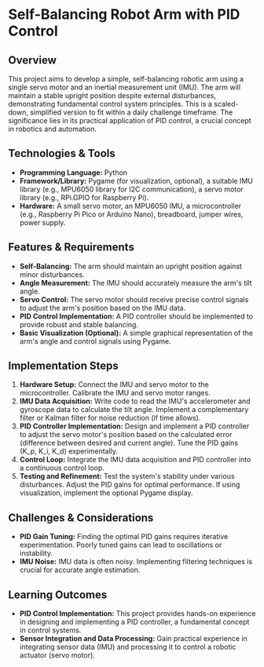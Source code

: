 # Self-Balancing Robot Arm with PID Control

## Overview

This project aims to develop a simple, self-balancing robotic arm using a single servo motor and an inertial measurement unit (IMU). The arm will maintain a stable upright position despite external disturbances, demonstrating fundamental control system principles. This is a scaled-down, simplified version to fit within a daily challenge timeframe.  The significance lies in its practical application of PID control, a crucial concept in robotics and automation.

## Technologies & Tools

* **Programming Language:** Python
* **Framework/Library:**  Pygame (for visualization, optional),  a suitable IMU library (e.g., MPU6050 library for I2C communication), a servo motor library (e.g., RPi.GPIO for Raspberry Pi).
* **Hardware:** A small servo motor, an MPU6050 IMU, a microcontroller (e.g., Raspberry Pi Pico or Arduino Nano), breadboard, jumper wires, power supply.

## Features & Requirements

- **Self-Balancing:** The arm should maintain an upright position against minor disturbances.
- **Angle Measurement:** The IMU should accurately measure the arm's tilt angle.
- **Servo Control:** The servo motor should receive precise control signals to adjust the arm's position based on the IMU data.
- **PID Control Implementation:**  A PID controller should be implemented to provide robust and stable balancing.
- **Basic Visualization (Optional):**  A simple graphical representation of the arm's angle and control signals using Pygame.


## Implementation Steps

1. **Hardware Setup:** Connect the IMU and servo motor to the microcontroller. Calibrate the IMU and servo motor ranges.
2. **IMU Data Acquisition:** Write code to read the IMU's accelerometer and gyroscope data to calculate the tilt angle. Implement a complementary filter or Kalman filter for noise reduction (if time allows).
3. **PID Controller Implementation:** Design and implement a PID controller to adjust the servo motor's position based on the calculated error (difference between desired and current angle). Tune the PID gains (K_p, K_i, K_d) experimentally.
4. **Control Loop:** Integrate the IMU data acquisition and PID controller into a continuous control loop.
5. **Testing and Refinement:** Test the system's stability under various disturbances. Adjust the PID gains for optimal performance.  If using visualization, implement the optional Pygame display.

## Challenges & Considerations

- **PID Gain Tuning:** Finding the optimal PID gains requires iterative experimentation.  Poorly tuned gains can lead to oscillations or instability.
- **IMU Noise:** IMU data is often noisy. Implementing filtering techniques is crucial for accurate angle estimation.

## Learning Outcomes

- **PID Control Implementation:**  This project provides hands-on experience in designing and implementing a PID controller, a fundamental concept in control systems.
- **Sensor Integration and Data Processing:** Gain practical experience in integrating sensor data (IMU) and processing it to control a robotic actuator (servo motor).


